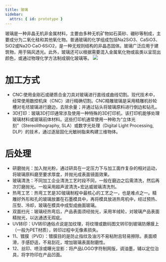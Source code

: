```yaml
---
title: 玻璃
sidebar:
  attrs: { id: prototype }
---
```



玻璃是一种非晶无机非金属材料，主要由多种无机矿物如石英砂、硼砂等制成，主要成分为二氧化硅和其他氧化物。‌普通玻璃的化学组成包括Na2SiO3、CaSiO3、SiO2或Na2O·CaO·6SiO2，是一种无规则结构的非晶态固体。玻璃广泛应用于建筑物，用于隔风透光。此外，玻璃还可以根据需要混入金属氧化物或盐类以呈现出颜色，或通过物理化学方法制成钢化玻璃等。
![](https://nexmaker-profabx.oss-cn-hangzhou.aliyuncs.com/img-hwj/20241204055427357.png)
# 加工方式
* CNC:使用金刚石或硬质合金刀具对玻璃进行直线或曲线切割。现代技术中，经常使用数控机床（CNC）进行精确切割。CNC精雕玻璃是采用精雕机砂轮槽对毛坯玻璃进行磨边，去除余量；并通过钻头将玻璃原料进行倒边和钻孔。
* 3D打印：玻璃3D打印通常涉及使用一种特殊的3D打印机，该打印机能够处理玻璃材料或玻璃前体材料。这些打印机通常使用一种称为“立体光刻”（Stereolithography, SLA）或数字光处理（Digital Light Processing, DLP）的技术，通过逐层固化光敏树脂来构建三维物体。
  
# 后处理
* 研磨抛光：加入抛光粉，通过研具在一定压力下与加工面作复杂的相对运动，将玻璃原料磨至要求厚度，并抛光成表面镜面效果。
* 玻璃清洗：不同加工企业清洗工艺时段不同，一般在磨边之后需清洗，然后再次打磨抛光。一般采用超声波清洗+宏达威玻璃清洗剂。
* 热弯工艺：热弯工艺是3D玻璃制程中最核心的工艺之一，也是难点之一。精雕好外形和孔的玻璃放置在石墨模具中，再将模具放进热弯机中，经过预热、压型、冷却，玻璃在模具中成型成曲面玻璃。
* 双面扫光：玻璃经热弯后，产品表面须经抛光，采用羊绒轮，对玻璃产品表面精抛光，以达通透无瑕疵。
* UV转印：UV转印通俗点说是加纹理，将纹理或数码图文转印到玻璃防爆膜上（一般为PET材质），转印过程中无像素损失。
* 11、镀膜（PVD）：镀膜目的是防止指纹及油污不易粘附且轻易擦除。表面顺滑，手感舒适，不易刮花，增加玻璃表面耐磨性。
* 12、丝印、喷涂或曝光显影：将产品LOGO字符制网版，调油墨，辅以定位治具，将字符印在产品凹面。